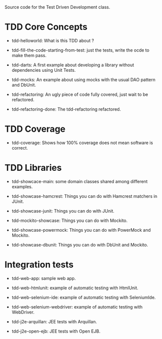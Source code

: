 Source code for the Test Driven Development class.

# TDD Core Concepts

* tdd-helloworld: What is this TDD about ?

* tdd-fill-the-code-starting-from-test: just the tests, write the ocde to make them pass.

* tdd-darts: A first example about developing a library without dependencies using Unit Tests.

* tdd-mocks: An example about using mocks with the usual DAO pattern and DbUnit.

* tdd-refactoring: An ugly piece of code fully covered, just wait to be refactored.

* tdd-refactoring-done: The tdd-refactoring refactored. 

# TDD Coverage

* tdd-coverage: Shows how 100% coverage does not mean software is correct.

# TDD Libraries

* tdd-showcace-main: some domain classes shared among different examples.

* tdd-showcase-hamcrest: Things you can do with Hamcrest matchers in JUnit.

* tdd-showcase-junit: Things you can do with JUnit.

* tdd-mockito-showcase: Things you can do with Mockito.

* tdd-showcase-powermock: Things you can do with PowerMock and Mockito.

* tdd-showcase-dbunit: Things you can do with DbUnit and Mockito.

# Integration tests

* tdd-web-app: sample web app.

* tdd-web-htmlunit: example of automatic testing with HtmlUnit.

* tdd-web-selenium-ide: example of automatic testing with SeleniumIde.

* tdd-web-selenium-webdriver: example of automatic testing with WebDriver.

* tdd-j2e-arquillan: JEE tests with Arquillan.
 
* tdd-j2e-open-ejb: JEE tests with Open EJB.
